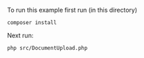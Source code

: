To run this example first run (in this directory)
```
composer install
```

Next run:
```$xslt
php src/DocumentUpload.php
```